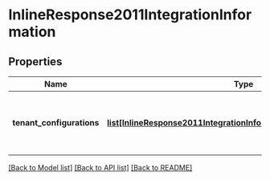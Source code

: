 # InlineResponse2011IntegrationInformation

## Properties
Name | Type | Description | Notes
------------ | ------------- | ------------- | -------------
**tenant_configurations** | [**list[InlineResponse2011IntegrationInformationTenantConfigurations]**](InlineResponse2011IntegrationInformationTenantConfigurations.md) | tenantConfigurations is an array of objects that includes the tenant information this merchant is associated with. | [optional] 

[[Back to Model list]](../README.md#documentation-for-models) [[Back to API list]](../README.md#documentation-for-api-endpoints) [[Back to README]](../README.md)


